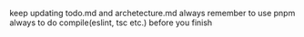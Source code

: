 keep updating todo.md and archetecture.md
always remember to use pnpm
always to do compile(eslint, tsc etc.) before you finish
